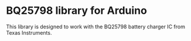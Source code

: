 # BQ25798 library for Arduino

This library is designed to work with the BQ25798 battery charger IC from Texas Instruments.
